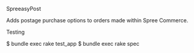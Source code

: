 SpreeasyPost

Adds postage purchase options to orders made within Spree Commerce.

Testing


$ bundle exec rake test_app
$ bundle exec rake spec
